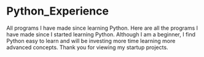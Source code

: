 # Python_Experience
All programs I have made since learning Python. 
Here are all the programs I have made since I started learning Python. Although I am a beginner, I find Python easy to learn and will be investing more time learning more advanced concepts. Thank you for viewing my startup projects. 
